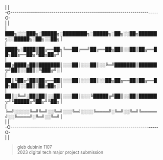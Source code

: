   
  
  
 |                                                                           |  
-O---------------------------------------------------------------------------O-  
 |                                                                           |  
 |   ███╗░░░███╗░█████╗░████████╗░█████╗░██╗░░██╗██████╗░░█████╗░██╗░░██╗    |  
 |   ████╗░████║██╔══██╗╚══██╔══╝██╔══██╗██║░░██║██╔══██╗██╔══██╗╚██╗██╔╝    |  
 |   ██╔████╔██║███████║░░░██║░░░██║░░╚═╝███████║██████╦╝██║░░██║░╚███╔╝░    |  
 |   ██║╚██╔╝██║██╔══██║░░░██║░░░██║░░██╗██╔══██║██╔══██╗██║░░██║░██╔██╗░    |  
 |   ██║░╚═╝░██║██║░░██║░░░██║░░░╚█████╔╝██║░░██║██████╦╝╚█████╔╝██╔╝╚██╗    |  
 |   ╚═╝░░░░░╚═╝╚═╝░░╚═╝░░░╚═╝░░░░╚════╝░╚═╝░░╚═╝╚═════╝░░╚════╝░╚═╝░░╚═╝    |  
 |                                                                           |  
-O---------------------------------------------------------------------------O-  
 |                                                                           |  
  
> gleb dubinin 1107  
> 2023 digital tech major project submission  
  